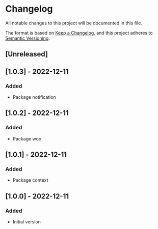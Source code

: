 # Changelog
All notable changes to this project will be documented in this file.

The format is based on [Keep a Changelog](https://keepachangelog.com/en/1.0.0/),
and this project adheres to [Semantic Versioning](https://semver.org/spec/v2.0.0.html).

## [Unreleased]

## [1.0.3] - 2022-12-11
### Added
- Package notification

## [1.0.2] - 2022-12-11
### Added
- Package woo

## [1.0.1] - 2022-12-11
### Added
- Package context

## [1.0.0] - 2022-12-11
### Added
- Initial version
